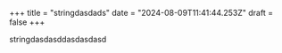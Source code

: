 +++
title = "stringdasdads"
date = "2024-08-09T11:41:44.253Z"
draft = false
+++

  stringdasdasddasdasdasd
        